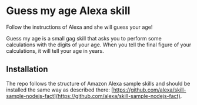 # Guess my age Alexa skill

Follow the instructions of Alexa and she will guess your age!

Guess my age is a small gag skill that asks you to perform some calculations with the digits of your age. When you tell the final figure of your calculations, it will tell your age in years.

## Installation

The repo follows the structure of Amazon Alexa sample skills and should be installed the same way as described there: [https://github.com/alexa/skill-sample-nodejs-fact](https://github.com/alexa/skill-sample-nodejs-fact).

